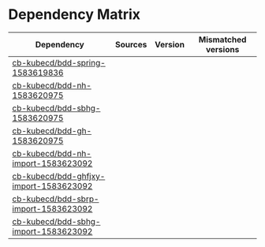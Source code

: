 # Dependency Matrix

Dependency | Sources | Version | Mismatched versions
---------- | ------- | ------- | -------------------
[cb-kubecd/bdd-spring-1583619836](https://github.com/cb-kubecd/bdd-spring-1583619836.git) |  | []() | 
[cb-kubecd/bdd-nh-1583620975](https://github.com/cb-kubecd/bdd-nh-1583620975.git) |  | []() | 
[cb-kubecd/bdd-sbhg-1583620975](https://github.com/cb-kubecd/bdd-sbhg-1583620975.git) |  | []() | 
[cb-kubecd/bdd-gh-1583620975](https://github.com/cb-kubecd/bdd-gh-1583620975.git) |  | []() | 
[cb-kubecd/bdd-nh-import-1583623092](https://github.com/cb-kubecd/bdd-nh-import-1583623092.git) |  | []() | 
[cb-kubecd/bdd-ghfjxy-import-1583623092](https://github.com/cb-kubecd/bdd-ghfjxy-import-1583623092.git) |  | []() | 
[cb-kubecd/bdd-sbrp-import-1583623092](https://github.com/cb-kubecd/bdd-sbrp-import-1583623092.git) |  | []() | 
[cb-kubecd/bdd-sbhg-import-1583623092](https://github.com/cb-kubecd/bdd-sbhg-import-1583623092.git) |  | []() | 

